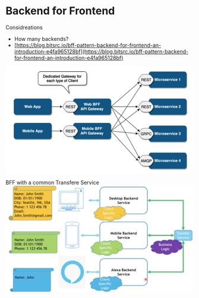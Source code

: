 # Backend for Frontend

Considreations
* How many backends?
* [https://blog.bitsrc.io/bff-pattern-backend-for-frontend-an-introduction-e4fa965128bf](https://blog.bitsrc.io/bff-pattern-backend-for-frontend-an-introduction-e4fa965128bf)

![BFF](bff-pattern-with-microservices.png "Backend for Frontend")

BFF with a common Transfere Service
![BFF](bff-pattern.png "Backend for Frontend")
